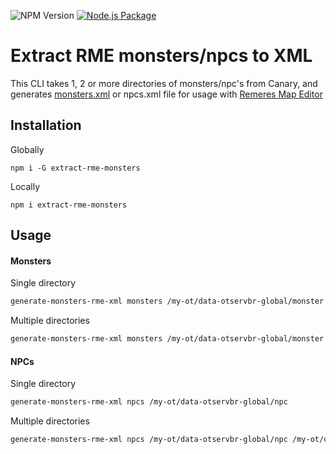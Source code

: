 ![NPM Version](https://img.shields.io/npm/v/extract-rme-monsters)
[![Node.js Package](https://github.com/rafalolszewski94/extract-rme-monsters/actions/workflows/npm-publish.yml/badge.svg)](https://github.com/rafalolszewski94/extract-rme-monsters/actions/workflows/npm-publish.yml)

# Extract RME monsters/npcs to XML

This CLI takes 1, 2 or more directories of monsters/npc's from Canary, and generates [monsters.xml](https://github.com/opentibiabr/remeres-map-editor/blob/main/data/creatures/monsters.xml) or npcs.xml file for usage with [Remeres Map Editor](https://github.com/opentibiabr/remeres-map-editor/tree/main)

## Installation

Globally

```
npm i -G extract-rme-monsters
```

Locally

```
npm i extract-rme-monsters
```

## Usage

#### Monsters

Single directory

```bash
generate-monsters-rme-xml monsters /my-ot/data-otservbr-global/monster
```

Multiple directories

```bash
generate-monsters-rme-xml monsters /my-ot/data-otservbr-global/monster /my-ot/data-canary/monster
```

#### NPCs

Single directory

```bash
generate-monsters-rme-xml npcs /my-ot/data-otservbr-global/npc
```

Multiple directories

```bash
generate-monsters-rme-xml npcs /my-ot/data-otservbr-global/npc /my-ot/data-canary/npc
```
